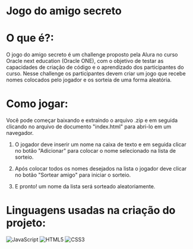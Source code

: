 # Jogo do amigo secreto

# O que é?:
O jogo do amigo secreto é um challenge proposto pela Alura no curso Oracle next education (Oracle ONE), com o objetivo de testar as capacidades de criação de código e o aprendizado dos participantes do curso. Nesse challenge os participantes devem criar um jogo que recebe nomes colocados pelo jogador e os sorteia de uma forma aleatória.

# Como jogar:
Você pode começar baixando e extraindo o arquivo .zip e em seguida clicando no arquivo de documento "index.html" para abri-lo em um navegador.

1) O jogador deve inserir um nome na caixa de texto e em seguida clicar no botão "Adicionar" para colocar o nome selecionado na lista de sorteio.
   
2) Após colocar todos os nomes desejados na lista o jogador deve clicar no botão "Sortear amigo" para iniciar o sorteio.
  
3) E pronto! um nome da lista será sorteado aleatoriamente.

# Linguagens usadas na criação do projeto:
![JavaScript](https://img.shields.io/badge/JavaScript-F7DF1E?style=for-the-badge&logo=javascript&logoColor=black)
![HTML5](https://img.shields.io/badge/HTML5-E34F26?style=for-the-badge&logo=html5&logoColor=white)
![CSS3](https://img.shields.io/badge/CSS3-1572B6?style=for-the-badge&logo=css3&logoColor=white)
